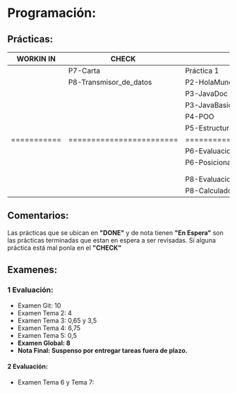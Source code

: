 # Programación:
## Prácticas:
| WORKIN IN |         CHECK          |             DONE              |    NOTA   |
| --------- | ---------------------- | ----------------------------- | --------- |
|           | P7-Carta               | Práctica 1                    | Corregida |
|           | P8-Transmisor_de_datos | P2-HolaMundo                  |     5     |
|           |                        | P3-JavaDoc                    | Corregida |
|           |                        | P3-JavaBasicIO                | Corregida |
|           |                        | P4-POO                        | Corregida |
|           |                        | P5-Estructuras_de_Control     | En Espera |
|===========|========================|===============================|===========|
|           |                        | P6-Evaluacion_de_Resultados   | Corregida |
|           |                        | P6-Posicionamiento_BrazoRobot | En Espera |
|           |                        |                               |           |
|           |                        |                               |           |
|           |                        | P8-Evaluacion-de-Resultados   | En Espera |
|           |                        | P8-Calculadora_de_pila        | Corregida |
## Comentarios:
Las prácticas que se ubican en **"DONE"** y de nota tienen **"En Espera"** son las prácticas terminadas que estan en espera a ser revisadas. Sí alguna práctica está mal ponla en el **"CHECK"**
## Examenes:
### 1 Evaluación:
+ Examen Git: 10
+ Examen Tema 2: 4
+ Examen Tema 3: 0,65 y 3,5
+ Examen Tema 4: 6,75
+ Examen Tema 5: 0,5
+ **Examen Global: 8**
+ **Nota Final: Suspenso por entregar tareas fuera de plazo.**
#### 2 Evaluación:
+ Examen Tema 6 y Tema 7:

